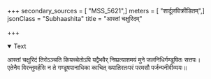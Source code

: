 +++
secondary_sources = [ "MSS_5621",]
meters = [ "शार्दूलविक्रीडितम्",]
jsonClass = "Subhaashita"
title = "आस्तां चक्षुरिदम्"

+++

<details open><summary>Text</summary>

आस्तां चक्षुरिदं तिरोऽञ्चति कियच्चेतोऽपि यद्वैभवैर् निष्प्रत्याशमयं मुने जलनिधिर्गण्डूषितः सत्तपः।  
एतेनैव विरन्तुमर्हसि न ते गण्डूषपानाधिका काचित् ख्यातिरतःपरं परमसौ पर्जन्यनीवीव्ययः॥
</details>
